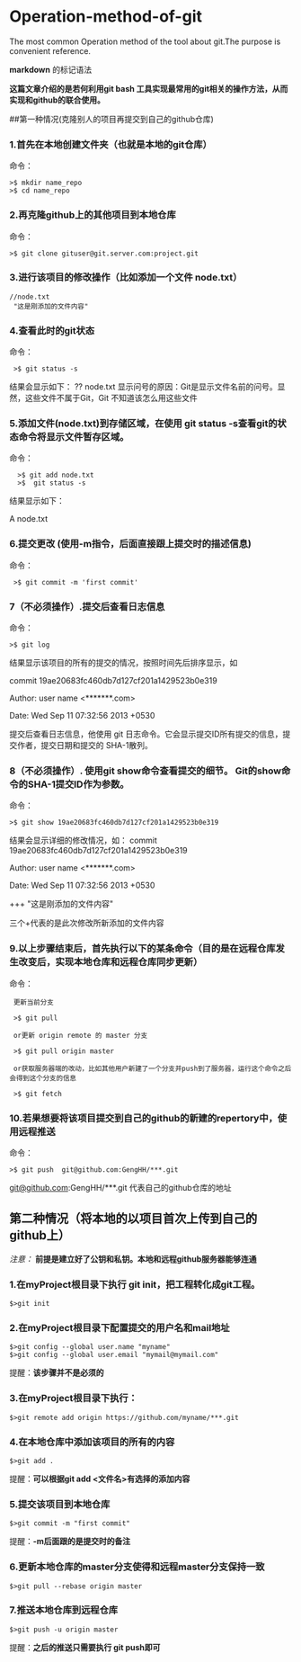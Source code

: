 # Operation-method-of-git
The most common Operation method of the tool about git.The purpose is convenient reference.

**markdown** 的标记语法

**这篇文章介绍的是若何利用git bash 工具实现最常用的git相关的操作方法，从而实现和github的联合使用。**

##第一种情况(克隆别人的项目再提交到自己的github仓库)
### 1.首先在本地创建文件夹（也就是本地的git仓库）
   命令：
   
    >$ mkdir name_repo
    >$ cd name_repo
    
### 2.再克隆github上的其他项目到本地仓库
   命令：
   
    >$ git clone gituser@git.server.com:project.git
### 3.进行该项目的修改操作（比如添加一个文件 node.txt）
    //node.txt
     "这是刚添加的文件内容"
     
### 4.查看此时的git状态  
   命令：
   
     >$ git status -s
   
   结果会显示如下：
   ?? node.txt
   显示问号的原因：Git是显示文件名前的问号。显然，这些文件不属于Git，Git 不知道该怎么用这些文件
   
### 5.添加文件(node.txt)到存储区域，在使用 git status -s查看git的状态命令将显示文件暂存区域。
   命令：
   
      >$ git add node.txt
      >$  git status -s

   结果显示如下：
   
   A node.txt
   
### 6.提交更改 (使用-m指令，后面直接跟上提交时的描述信息)
   命令：
   
     >$ git commit -m 'first commit'
   
   
### 7（不必须操作）.提交后查看日志信息
  命令：
  
    >$ git log
  
  结果显示该项目的所有的提交的情况，按照时间先后排序显示，如
  
  commit 19ae20683fc460db7d127cf201a1429523b0e319
  
  Author: user name <*******.com>
  
  Date: Wed Sep 11 07:32:56 2013 +0530
  
  提交后查看日志信息，他使用 git 日志命令。它会显示提交ID所有提交的信息，提交作者，提交日期和提交的 SHA-1散列。
  
### 8（不必须操作）. 使用git show命令查看提交的细节。 Git的show命令的SHA-1提交ID作为参数。
  命令：
  
    >$ git show 19ae20683fc460db7d127cf201a1429523b0e319
  
  结果会显示详细的修改情况，如：
  commit 19ae20683fc460db7d127cf201a1429523b0e319
  
  Author: user name <*******.com>
  
  Date: Wed Sep 11 07:32:56 2013 +0530
  
  +++ "这是刚添加的文件内容"
  
  三个+代表的是此次修改所新添加的文件内容
  
### 9.以上步骤结束后，首先执行以下的某条命令（目的是在远程仓库发生改变后，实现本地仓库和远程仓库同步更新）
  命令：
  
    
     更新当前分支
    
     >$ git pull 
     
     or更新 origin remote 的 master 分支
    
     >$ git pull origin master
     
     or获取服务器端的改动，比如其他用户新建了一个分支并push到了服务器，运行这个命令之后会得到这个分支的信息
     
     >$ git fetch
   

### 10.若果想要将该项目提交到自己的github的新建的repertory中，使用远程推送
  命令：
  
    >$ git push  git@github.com:GengHH/***.git
  
  git@github.com:GengHH/***.git 代表自己的github仓库的地址




## 第二种情况（将本地的以项目首次上传到自己的github上）

*注意：* **前提是建立好了公钥和私钥。本地和远程github服务器能够连通**

### 1.在myProject根目录下执行 git init，把工程转化成git工程。
  	$>git init

### 2.在myProject根目录下配置提交的用户名和mail地址
	$>git config --global user.name "myname"  
	$>git config --global user.email "mymail@mymail.com"  

  提醒：**该步骤并不是必须的**

### 3.在myProject根目录下执行：
	$>git remote add origin https://github.com/myname/***.git


### 4.在本地仓库中添加该项目的所有的内容
	$>git add .

   提醒：**可以根据git add <文件名>有选择的添加内容**

### 5.提交该项目到本地仓库

	$>git commit -m "first commit"  

 提醒：**-m后面跟的是提交时的备注**

### 6.更新本地仓库的master分支使得和远程master分支保持一致
	$>git pull --rebase origin master

### 7.推送本地仓库到远程仓库
	$>git push -u origin master
	
 提醒：**之后的推送只需要执行 git push即可**
